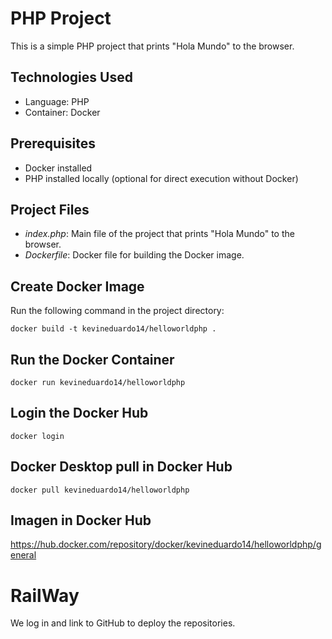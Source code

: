 # PHP Project

This is a simple PHP project that prints "Hola Mundo" to the browser.

## Technologies Used
- Language: PHP
- Container: Docker

## Prerequisites
- Docker installed
- PHP installed locally (optional for direct execution without Docker)

## Project Files
- *index.php*: Main file of the project that prints "Hola Mundo" to the browser.
- *Dockerfile*: Docker file for building the Docker image.

## Create Docker Image

Run the following command in the project directory:
~~~
docker build -t kevineduardo14/helloworldphp .
~~~
## Run the Docker Container
~~~
docker run kevineduardo14/helloworldphp
~~~

## Login the Docker Hub
~~~
docker login
~~~
## Docker Desktop pull in Docker Hub
~~~
docker pull kevineduardo14/helloworldphp
~~~

## Imagen in Docker Hub

https://hub.docker.com/repository/docker/kevineduardo14/helloworldphp/general

# RailWay
We log in and link to GitHub to deploy the repositories.
